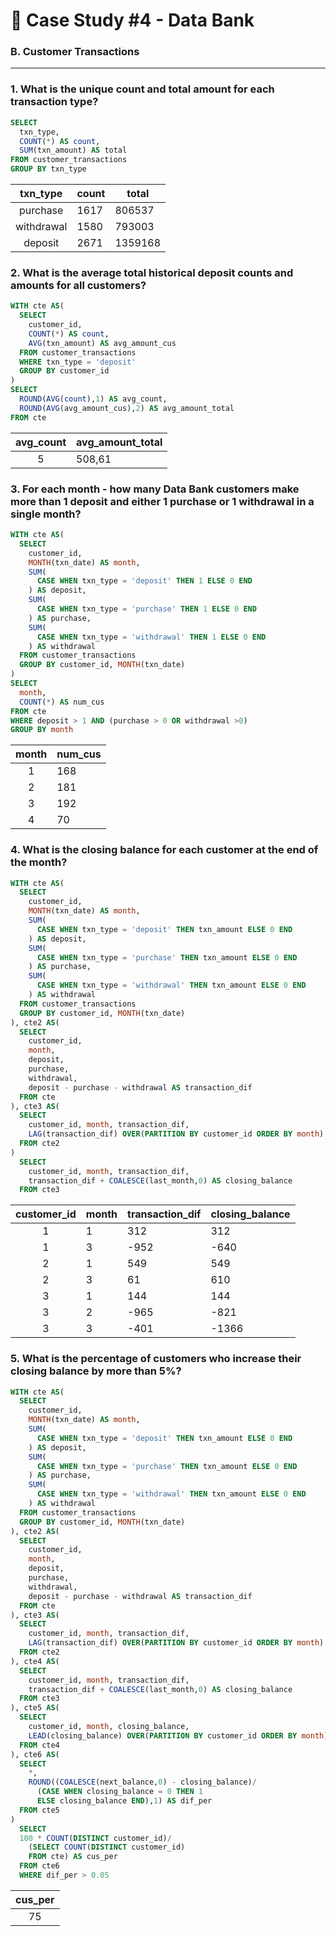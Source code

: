 # 🏦 Case Study #4 - Data Bank  

### B. Customer Transactions

***

### 1. What is the unique count and total amount for each transaction type?

````sql
SELECT
  txn_type,
  COUNT(*) AS count,
  SUM(txn_amount) AS total
FROM customer_transactions
GROUP BY txn_type
````

|  txn_type  | count | total   |
|:----------:|-------|---------|
| purchase   | 1617  | 806537  |
| withdrawal | 1580  | 793003  |
| deposit    | 2671  | 1359168 |

### 2. What is the average total historical deposit counts and amounts for all customers?

````sql
WITH cte AS(
  SELECT
    customer_id,
    COUNT(*) AS count,
    AVG(txn_amount) AS avg_amount_cus
  FROM customer_transactions
  WHERE txn_type = 'deposit'
  GROUP BY customer_id
)
SELECT
  ROUND(AVG(count),1) AS avg_count,
  ROUND(AVG(avg_amount_cus),2) AS avg_amount_total
FROM cte
````

| avg_count | avg_amount_total |
|:---------:|------------------|
| 5         | 508,61           |

### 3. For each month - how many Data Bank customers make more than 1 deposit and either 1 purchase or 1 withdrawal in a single month?

````sql
WITH cte AS(
  SELECT
    customer_id,
    MONTH(txn_date) AS month,
    SUM(
      CASE WHEN txn_type = 'deposit' THEN 1 ELSE 0 END
    ) AS deposit,
    SUM(
      CASE WHEN txn_type = 'purchase' THEN 1 ELSE 0 END
    ) AS purchase,
    SUM(
      CASE WHEN txn_type = 'withdrawal' THEN 1 ELSE 0 END
    ) AS withdrawal
  FROM customer_transactions
  GROUP BY customer_id, MONTH(txn_date)
)
SELECT
  month,
  COUNT(*) AS num_cus
FROM cte
WHERE deposit > 1 AND (purchase > 0 OR withdrawal >0)
GROUP BY month
````

| month | num_cus |
|:-----:|---------|
| 1     | 168     |
| 2     | 181     |
| 3     | 192     |
| 4     | 70      |

### 4. What is the closing balance for each customer at the end of the month?

````sql
WITH cte AS(
  SELECT
    customer_id,
    MONTH(txn_date) AS month,
    SUM(
      CASE WHEN txn_type = 'deposit' THEN txn_amount ELSE 0 END
    ) AS deposit,
    SUM(
      CASE WHEN txn_type = 'purchase' THEN txn_amount ELSE 0 END
    ) AS purchase,
    SUM(
      CASE WHEN txn_type = 'withdrawal' THEN txn_amount ELSE 0 END
    ) AS withdrawal
  FROM customer_transactions
  GROUP BY customer_id, MONTH(txn_date)
), cte2 AS(
  SELECT
    customer_id,
    month,
    deposit,
    purchase,
    withdrawal,
    deposit - purchase - withdrawal AS transaction_dif
  FROM cte
), cte3 AS(
  SELECT
    customer_id, month, transaction_dif,
    LAG(transaction_dif) OVER(PARTITION BY customer_id ORDER BY month) AS last_month
  FROM cte2
)
  SELECT
    customer_id, month, transaction_dif,
    transaction_dif + COALESCE(last_month,0) AS closing_balance
  FROM cte3
````

| customer_id | month | transaction_dif | closing_balance |
|:-----------:|-------|-----------------|-----------------|
| 1           | 1     | 312             | 312             |
| 1           | 3     | -952            | -640            |
| 2           | 1     | 549             | 549             |
| 2           | 3     | 61              | 610             |
| 3           | 1     | 144             | 144             |
| 3           | 2     | -965            | -821            |
| 3           | 3     | -401            | -1366           |

### 5. What is the percentage of customers who increase their closing balance by more than 5%?	

````sql
WITH cte AS(
  SELECT
    customer_id,
    MONTH(txn_date) AS month,
    SUM(
      CASE WHEN txn_type = 'deposit' THEN txn_amount ELSE 0 END
    ) AS deposit,
    SUM(
      CASE WHEN txn_type = 'purchase' THEN txn_amount ELSE 0 END
    ) AS purchase,
    SUM(
      CASE WHEN txn_type = 'withdrawal' THEN txn_amount ELSE 0 END
    ) AS withdrawal
  FROM customer_transactions
  GROUP BY customer_id, MONTH(txn_date)
), cte2 AS(
  SELECT
    customer_id,
    month,
    deposit,
    purchase,
    withdrawal,
    deposit - purchase - withdrawal AS transaction_dif
  FROM cte
), cte3 AS(
  SELECT
    customer_id, month, transaction_dif,
    LAG(transaction_dif) OVER(PARTITION BY customer_id ORDER BY month) AS last_month
  FROM cte2
), cte4 AS(
  SELECT
    customer_id, month, transaction_dif,
    transaction_dif + COALESCE(last_month,0) AS closing_balance
  FROM cte3
), cte5 AS(
  SELECT
    customer_id, month, closing_balance,
    LEAD(closing_balance) OVER(PARTITION BY customer_id ORDER BY month) AS next_balance
  FROM cte4
), cte6 AS(
  SELECT
    *,
    ROUND((COALESCE(next_balance,0) - closing_balance)/
      (CASE WHEN closing_balance = 0 THEN 1
      ELSE closing_balance END),1) AS dif_per
  FROM cte5
)
  SELECT
  100 * COUNT(DISTINCT customer_id)/
    (SELECT COUNT(DISTINCT customer_id)
    FROM cte) AS cus_per
  FROM cte6
  WHERE dif_per > 0.05
````

| cus_per |
|:-------:|
| 75      |
